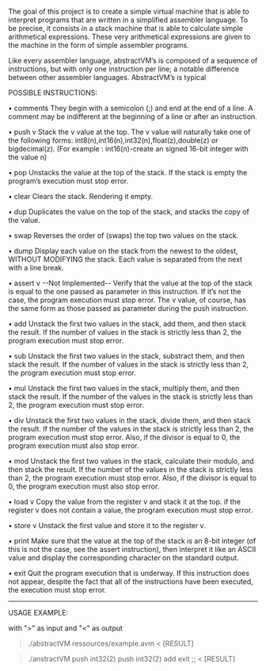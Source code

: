 The goal of this project is to create a simple virtual machine that is able to interpret programs that are written in a simplified assembler language.
To be precise, it consists in a stack machine that is able to calculate simple arithmetical expressions. These very arithmetical expressions are given to the machine in the form of simple assembler programs.

Like every assembler language, abstractVM’s is composed of a sequence of instructions, but with only one instruction per line;
a notable difference between other assembler languages. AbstractVM’s is typical

POSSIBLE INSTRUCTIONS:

• comments
They begin with a semicolon (;) and end at the end of a line. A comment may be indifferent at the beginning of a line or after an instruction.

• push v
Stack the v value at the top. The v value will naturally take one of the following forms:
int8(n),int16(n),int32(n),float(z),double(z) or bigdecimal(z).
(For example : int16(n)-create an signed 16-bit integer with the value n)

• pop
Unstacks the value at the top of the stack. If the stack is empty the program’s execution must stop error.

• clear
Clears the stack. Rendering it empty.

• dup
Duplicates the value on the top of the stack, and stacks the copy of the value.

• swap
Reverses the order of (swaps) the top two values on the stack.

• dump
Display each value on the stack from the newest to the oldest, WITHOUT MODIFYING the stack. Each value is separated from the next with a line break.

• assert v --Not Implemented--
Verify that the value at the top of the stack is equal to the one passed as parameter in this instruction. If it’s not the case, the program execution must stop error. The v value, of course, has the same form as those passed as parameter during the
push instruction.

• add
Unstack the first two values in the stack, add them, and then stack the result. If the number of values in the stack is strictly less than 2, the program execution must stop error.

• sub
Unstack the first two values in the stack, substract them, and then stack the result. If the number of values in the stack is strictly less than 2, the program execution must stop error.

• mul
Unstack the first two values in the stack, multiply them, and then stack the result. If the number of the values in the stack is strictly less than 2, the program execution must stop error.

• div
Unstack the first two values in the stack, divide them, and then stack the result. If the number of the values in the stack is strictly less than 2, the program execution must stop error. Also, if the divisor is equal to 0, the program execution must also stop error.

• mod
Unstack the first two values in the stack, calculate their modulo, and then stack the result. If the number of the values in the stack is strictly less than 2, the program execution must stop error. Also, if the divisor is equal to 0, the program execution must also stop error.

• load v
Copy the value from the register v and stack it at the top. if the register v does not contain a value, the program execution must stop error.

• store v
Unstack the first value and store it to the register v.

• print
Make sure that the value at the top of the stack is an 8-bit integer (of this is not the case, see the assert instruction), then interpret it like an ASCII value and display the corresponding character on the standard output.

• exit
Quit the program execution that is underway. If this instruction does not appear, despite the fact that all of the instructions have been executed, the execution must stop error.


-----------------------------------------------------------------------------------------------------
USAGE EXAMPLE:

with ">" as input and "<" as output


>./abstractVM ressources/example.avm
< [RESULT]

>./anstractVM
> push int32(2)
> push int32(2)
> add
> exit
> ;;
< [RESULT]